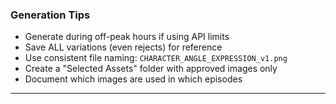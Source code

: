 ### Generation Tips

- Generate during off-peak hours if using API limits
- Save ALL variations (even rejects) for reference
- Use consistent file naming: `CHARACTER_ANGLE_EXPRESSION_v1.png`
- Create a "Selected Assets" folder with approved images only
- Document which images are used in which episodes

---
